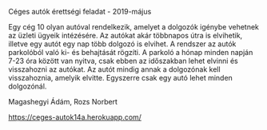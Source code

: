 Céges autók érettségi feladat - 2019-május

Egy cég 10 olyan autóval rendelkezik, amelyet a dolgozók igénybe vehetnek az üzleti ügyeik intézésére. Az autókat akár többnapos útra is elvihetik, illetve egy autót egy nap több dolgozó is elvihet. A rendszer az autók parkolóból való ki- és behajtását rögzíti. A parkoló a hónap minden  napján  7-23  óra  között  van  nyitva,  csak  ebben  az  időszakban  lehet  elvinni  és visszahozni az autókat. Az autót mindig annak a dolgozónak kell visszahoznia, amelyik elvitte. Egyszerre csak egy autó lehet minden dolgozónál.

Magashegyi Ádám, Rozs Norbert

https://ceges-autok14a.herokuapp.com/